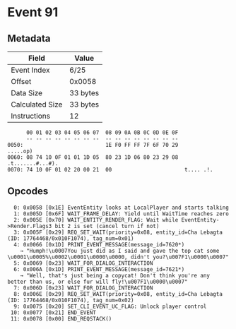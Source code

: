 # Event 91

## Metadata

| Field           | Value    |
|-----------------|----------|
| Event Index     | 6/25     |
| Offset          | 0x0058   |
| Data Size       | 33 bytes |
| Calculated Size | 33 bytes |
| Instructions    | 12       |

```
      00 01 02 03 04 05 06 07  08 09 0A 0B 0C 0D 0E 0F
      -- -- -- -- -- -- -- --  -- -- -- -- -- -- -- --
0050:                          1E F0 FF FF 7F 6F 70 29          .....op)
0060: 08 74 10 0F 01 01 1D 05  80 23 1D 06 80 23 29 08  .t.......#...#).
0070: 74 10 0F 01 02 20 00 21  00                       t.... .!.       
```

## Opcodes

```
  0: 0x0058 [0x1E] EventEntity looks at LocalPlayer and starts talking
  1: 0x005D [0x6F] WAIT_FRAME_DELAY: Yield until WaitTime reaches zero
  2: 0x005E [0x70] WAIT_ENTITY_RENDER_FLAG: Wait while EventEntity->Render.Flags3 bit 2 is set (cancel turn if not)
  3: 0x005F [0x29] REQ_SET_WAIT(priority=0x08, entity_id=Cha Lebagta (ID: 17764468/0x010F1074), tag_num=0x01)
  4: 0x0066 [0x1D] PRINT_EVENT_MESSAGE(message_id=7620*)
    → "Humph!\u0007You just did as I said and gave the top cat some \u0001\u0005%\u0002\u0001\u0000\u0000, didn't you?\u007F1\u0000\u0007"
  5: 0x0069 [0x23] WAIT_FOR_DIALOG_INTERACTION
  6: 0x006A [0x1D] PRINT_EVENT_MESSAGE(message_id=7621*)
    → "Well, that's just being a copycat! Don't think you're any better than us, or else fur will fly!\u007F1\u0000\u0007"
  7: 0x006D [0x23] WAIT_FOR_DIALOG_INTERACTION
  8: 0x006E [0x29] REQ_SET_WAIT(priority=0x08, entity_id=Cha Lebagta (ID: 17764468/0x010F1074), tag_num=0x02)
  9: 0x0075 [0x20] SET_CLI_EVENT_UC_FLAG: Unlock player control
 10: 0x0077 [0x21] END_EVENT
 11: 0x0078 [0x00] END_REQSTACK()
```
